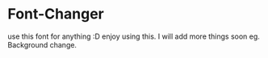# Font-Changer
use this font for anything :D enjoy using this. I will add more things soon eg. Background change.
